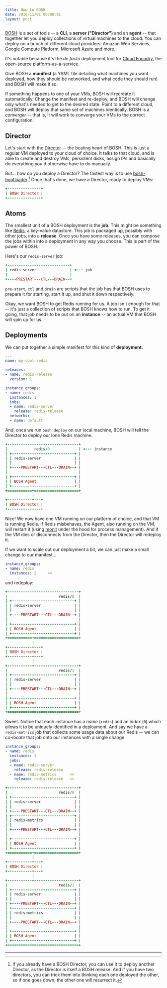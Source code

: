 ```yaml
---
title: How to BOSH
date: 2016/11/01 00:00:01
layout: post
---
```


[BOSH](http://bosh.io) is a set of tools -- a **CLI**, a **server ("Director")** and an **agent** -- that together let you deploy collections of virtual machines to the cloud. You can deploy on a bunch of different cloud providers: Amazon Web Services, Google Compute Platform, Microsoft Azure and more.

It's notable because it's the _de facto_ deployment tool for [Cloud Foundry](http://docs.cloudfoundry.org/concepts/overview.html), the open-source platform-as-a-service.

Give BOSH a **manifest** (a YAML file detailing what machines you want deployed, how they should be networked, and what code they should run) and BOSH will make it so.

If something happens to one of your VMs, BOSH will recreate it automatically. Change the manifest and re-deploy, and BOSH will change only what's needed to get to the desired state. Point to a different cloud, and BOSH will deploy that same set of machines identically. BOSH is a _converger_ -- that is, it will work to converge your VMs to the correct configuration.

## Director

Let's start with the [Director](https://bosh.io/docs/bosh-components.html#director) -- the beating heart of BOSH. This is just a regular VM deployed to your cloud of choice. It talks to that cloud, and is able to create and destroy VMs, persistent disks, assign IPs and basically do everything you'd otherwise have to do manually.

But... how do you deploy a Director? The fastest way is to use [bosh-bootloader](https://github.com/cloudfoundry/bosh-bootloader).[^bosh-deploy-bosh] Once that's done, we have a Director, ready to deploy VMs:

[^bosh-deploy-bosh]: If you already have a BOSH Director, you can use it to deploy another Director, as the Director is itself a BOSH release. And if you have two directors, you can trick them into thinking each one deployed the other, so if one goes down, the other one will resurrect it.

```ruby
+---------------+
| BOSH Director |
+---------------+
```

## Atoms

The smallest unit of a BOSH deployment is the **job**. This might be something like [Redis](http://redis.io), a key-value datastore. This job is packaged up, possibly with other jobs, into a **release**. Once you have some releases, you can compose the jobs within into a deployment in any way you choose. This is part of the power of BOSH.

Here's our `redis-server` job:

```ruby
+----------------------------+
| redis-server               | <--- job
|                            |
+----PRESTART---CTL---DRAIN--+
```

`pre-start`, `ctl` and `drain` are scripts that the job has that BOSH uses to prepare it for starting, start it up, and shut it down respectively.

Okay, we want BOSH to get Redis running for us. A job isn't enough for that -- it's just a collection of scripts that BOSH knows how to run. To get it going, that job needs to be put on an **instance** -- an actual VM that BOSH will spin up for us.

## Deployments

We can put together a simple manifest for this kind of **deployment**:

```yaml
---
name: my-cool-redis

releases:
- name: redis-release
  version: 1

instance_groups:
- name: redis
  instances: 1
  jobs:
  - name: redis-server
    release: redis-release
  networks:
  - name: default
```

And, once we run `bosh deploy` on our local machine, BOSH will tell the Director to deploy our lone Redis machine.

```ruby       
+--------------------------------+
|            redis/0             | <--- instance
| +----------------------------+ |
| | redis-server               | |
| |                            | |
| +----PRESTART---CTL---DRAIN--+ |
|                                |
| +----------------------------+ |
| | BOSH Agent                 | |
| +----------------------------+ |
+===========+====================+
            |
+-----------+---+
| BOSH Director |
+---------------+
```

Nice! We now have one VM running on our platform of choice, and that VM is running Redis. If Redis misbehaves, the Agent, also running on the VM, will restart it (using [monit](https://mmonit.com/monit/) under the hood for process management). And if the VM dies or disconnects from the Director, then the Director will redeploy it.

If we want to scale out our deployment a bit, we can just make a small change to our manifest...

```yaml
instance_groups:
- name: redis
  instances: 2     <<
```

and redeploy:

```ruby
+--------------------------------+
|                       redis/0  |
| +----------------------------+ |
| | redis-server               | |
| |                            | |
| +----PRESTART---CTL---DRAIN--+ |
|                                |
| +----------------------------+ |
| | BOSH Agent                 | |
| +----------------------------+ |
+===========+====================+
            |
+-----------+---+
| BOSH Director |
+-----------+---+
            |
+-----------+--------------------+
|                       redis/1  |
| +----------------------------+ |
| | redis-server               | |
| |                            | |
| +----PRESTART---CTL---DRAIN--+ |
|                                |
| +----------------------------+ |
| | BOSH Agent                 | |
| +----------------------------+ |
+================================+
```

Sweet. Notice that each instance has a _name_ (`redis`) and an _index_ (`0`) which allows it to be uniquely identified in a deployment. And say we have a `redis-metrics` job that collects some usage data about our Redis -- we can _co-locate_ that job onto our instances with a single change:

```yaml
instance_groups:
- name: redis
  instances: 1
  jobs:
  - name: redis-server
    release: redis-release
  - name: redis-metrics      <<
    release: redis-release   <<
```

```ruby
+--------------------------------+
|                       redis/0  |
| +----------------------------+ |
| | redis-server               | |
| |                            | |
| +----PRESTART---CTL---DRAIN--+ |
| +----------------------------+ |
| | redis-metrics              | |
| |                            | |
| +----PRESTART---CTL---DRAIN--+ |
|                                |
| +----------------------------+ |
| | BOSH Agent                 | |
| +----------------------------+ |
+===========+====================+
            |
+-----------+---+
| BOSH Director |
+-----------+---+
            |
+-----------+--------------------+
|                       redis/1  |
| +----------------------------+ |
| | redis-server               | |
| |                            | |
| +----PRESTART---CTL---DRAIN--+ |
| +----------------------------+ |
| | redis-metrics              | |
| |                            | |
| +----PRESTART---CTL---DRAIN--+ |
|                                |
| +----------------------------+ |
| | BOSH Agent                 | |
| +----------------------------+ |
+================================+
```


***
